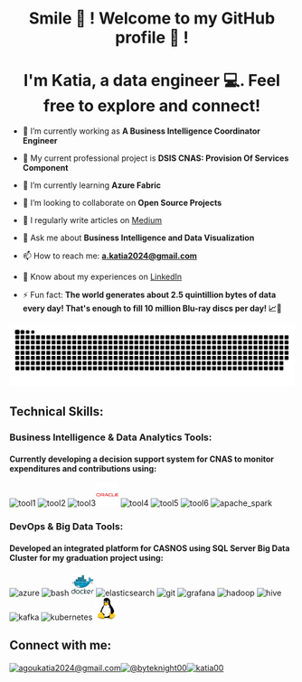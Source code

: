 <h1 align="center"> Smile 📸 ! Welcome to my GitHub profile 🚀 ! </h1>
<h1 align="center"> I'm Katia, a data engineer 💻. Feel free to explore and connect! </h1>

- 🔭 I’m currently working as **A Business Intelligence Coordinator Engineer**
  
- 🚧 My current professional project is **DSIS CNAS: Provision Of Services Component**

- 🌱 I’m currently learning **Azure Fabric**

- 🤝 I’m looking to collaborate on **Open Source Projects**

- 📝 I regularly write articles on [Medium](https://medium.com/@byteknight00)

- 💬 Ask me about **Business Intelligence and Data Visualization**

- 📫 How to reach me: **a.katia2024@gmail.com**

- 📄 Know about my experiences on [LinkedIn](http://www.linkedin.com/in/katia00/)

- ⚡ Fun fact: **The world generates about 2.5 quintillion bytes of data every day! That's enough to fill 10 million Blu-ray discs per day! 📈💾**

<div align="center">
  <picture>
    <source media="(prefers-color-scheme: dark)" srcset="https://raw.githubusercontent.com/platane/platane/output/github-contribution-grid-snake-dark.svg">
    <source media="(prefers-color-scheme: light)" srcset="https://raw.githubusercontent.com/platane/platane/output/github-contribution-grid-snake.svg">
    <img alt="github contribution grid snake animation" src="https://raw.githubusercontent.com/platane/platane/output/github-contribution-grid-snake.svg">
  </picture>
</div>

<h2 align="left">Technical Skills:</h2>

<h3 align="left">Business Intelligence & Data Analytics Tools:</h3>
<h4 align="left">Currently developing a decision support system for CNAS to monitor expenditures and contributions using:</h4>
<p align="left">
  <img src="https://img.icons8.com/?size=100&id=Ny0t2MYrJ70p&format=png&color=000000" alt="tool1" width="40" height="40"/>
  <img src="https://img.icons8.com/?size=100&id=laYYF3dV0Iew&format=png&color=000000" alt="tool2" width="40" height="40"/>
  <img src="https://img.icons8.com/?size=100&id=B-Idie2ABd2i&format=png&color=000000" alt="tool3" width="40" height="40"/><a href="https://www.oracle.com/" target="_blank" rel="noreferrer"><img src="https://raw.githubusercontent.com/devicons/devicon/master/icons/oracle/oracle-original.svg" alt="oracle" width="40" height="40"/></a>
  <img src="https://img.icons8.com/?size=50&id=13441&format=png&color=000000" alt="tool4" width="40" height="40"/>
  <img src="https://img.icons8.com/?size=100&id=7JREbec1RZXO&format=png&color=000000" alt="tool5" width="40" height="40"/>
  <img src="https://img.icons8.com/?size=100&id=117561&format=png&color=000000" alt="tool6" width="40" height="40"/>
  <img src="https://www.vectorlogo.zone/logos/apache_spark/apache_spark-ar21.svg" alt="apache_spark" width="40" height="40"/>
</p>

<h3 align="left">DevOps & Big Data Tools:</h3>
<h4 align="left">Developed an integrated platform for CASNOS using SQL Server Big Data Cluster for my graduation project using:</h4>
<p align="left">
  <img src="https://www.vectorlogo.zone/logos/microsoft_azure/microsoft_azure-icon.svg" alt="azure" width="40" height="40"/>
  <img src="https://www.vectorlogo.zone/logos/gnu_bash/gnu_bash-icon.svg" alt="bash" width="40" height="40"/>
  <img src="https://raw.githubusercontent.com/devicons/devicon/master/icons/docker/docker-original-wordmark.svg" alt="docker" width="40" height="40"/>
  <img src="https://www.vectorlogo.zone/logos/elastic/elastic-icon.svg" alt="elasticsearch" width="40" height="40"/>
  <img src="https://www.vectorlogo.zone/logos/git-scm/git-scm-icon.svg" alt="git" width="40" height="40"/>
  <img src="https://www.vectorlogo.zone/logos/grafana/grafana-icon.svg" alt="grafana" width="40" height="40"/>
  <img src="https://www.vectorlogo.zone/logos/apache_hadoop/apache_hadoop-icon.svg" alt="hadoop" width="40" height="40"/>
  <img src="https://www.vectorlogo.zone/logos/apache_hive/apache_hive-icon.svg" alt="hive" width="40" height="40"/>
  <img src="https://www.vectorlogo.zone/logos/apache_kafka/apache_kafka-icon.svg" alt="kafka" width="40" height="40"/>
  <img src="https://www.vectorlogo.zone/logos/kubernetes/kubernetes-icon.svg" alt="kubernetes" width="40" height="40"/>
  <img src="https://raw.githubusercontent.com/devicons/devicon/master/icons/linux/linux-original.svg" alt="linux" width="40" height="40"/>
</p>

<h2 align="left">Connect with me:</h2>
<p align="left"><a href="mailto:a.katia2024@gmail.com">
    <img align="center" src="https://raw.githubusercontent.com/maurodesouza/profile-readme-generator/master/src/assets/icons/social/gmail/default.svg" alt="agoukatia2024@gmail.com" height="30" width="40"/></a><a href="https://medium.com/@byteknight00"><img align="center" src="https://raw.githubusercontent.com/rahuldkjain/github-profile-readme-generator/master/src/images/icons/Social/medium.svg" alt="@byteknight00" height="30" width="40"/></a><a href="https://linkedin.com/in/katia00" target="blank"><img align="center" src="https://raw.githubusercontent.com/rahuldkjain/github-profile-readme-generator/master/src/images/icons/Social/linked-in-alt.svg" alt="katia00" height="30" width="40"/></a>
</p>
